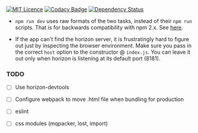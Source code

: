 [![MIT Licence](https://badges.frapsoft.com/os/mit/mit.svg?v=103)](https://opensource.org/licenses/mit-license.php)
[![Codacy Badge](https://api.codacy.com/project/badge/Grade/9d217b4bfc4e48ee9a2582237443ad14)](https://www.codacy.com/app/dorukk/hz-react-boilerplate?utm_source=github.com&amp;utm_medium=referral&amp;utm_content=Norm-/hz-react-boilerplate&amp;utm_campaign=Badge_Grade)
[![Dependency Status](https://www.versioneye.com/user/projects/580e766c912815137ff3c6c6/badge.svg?style=flat-square)](https://www.versioneye.com/user/projects/580e766c912815137ff3c6c6)

* `npm run dev` uses raw formats of the two tasks, instead of their `npm run` scripts. That is for backwards compatibility with npm 2.x. See [here](https://github.com/kimmobrunfeldt/concurrently/issues/4).

* If the app can't find the horizon server, it is frustratingly hard to figure out just by inspecting the browser environment. Make sure you pass in the correct `host` option to the constructor @ `index.js`. You can leave it out only when horizon is listening at its default port (8181).

### TODO

- [ ] Use horizon-devtools

- [ ] Configure webpack to move .html file when bundling for production

- [ ] eslint

- [ ] css modules (mqpacker, lost, import)
